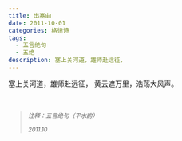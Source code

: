 ```yaml
---
title: 出塞曲
date: 2011-10-01
categories: 格律诗
tags:
  - 五言绝句
  - 五绝
description: 塞上关河道，雄师赴远征，
---
```


塞上关河道，雄师赴远征，
黄云遮万里，浩荡大风声。

<br/>
<blockquote>
<p><small><i>注释：五言绝句（平水韵）</i></small></p>
<p><small><i>2011.10</i></small></p>
</blockquote>